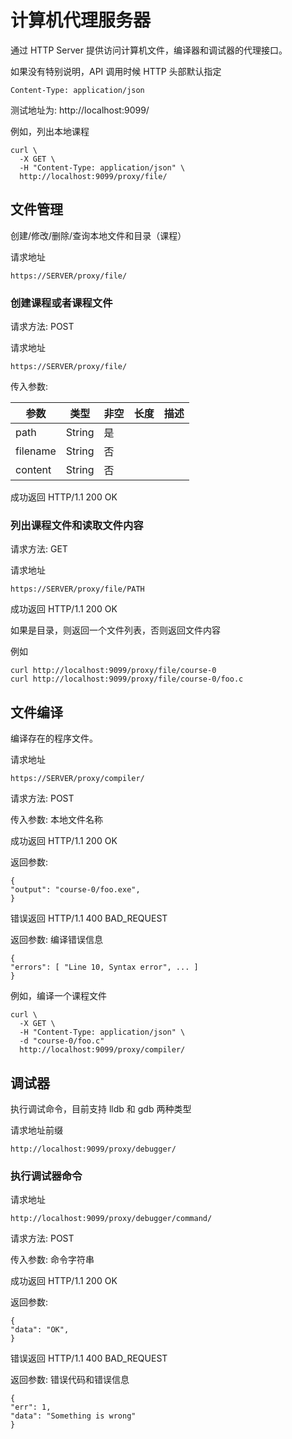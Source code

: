 # 计算机代理服务器

通过 HTTP Server 提供访问计算机文件，编译器和调试器的代理接口。

如果没有特别说明，API 调用时候 HTTP 头部默认指定

    Content-Type: application/json

测试地址为: http://localhost:9099/

例如，列出本地课程

```
curl \
  -X GET \
  -H "Content-Type: application/json" \
  http://localhost:9099/proxy/file/
```

## 文件管理

创建/修改/删除/查询本地文件和目录（课程）

请求地址

    https://SERVER/proxy/file/

### 创建课程或者课程文件

请求方法: POST

请求地址

    https://SERVER/proxy/file/

传入参数:

| 参数        | 类型   | 非空 | 长度 | 描述 |
|------------|--------|-----|------|------|
| path       | String | 是  |      |      |
| filename   | String | 否  |      |      |
| content    | String | 否  |      |      |

成功返回 HTTP/1.1 200 OK

### 列出课程文件和读取文件内容

请求方法: GET

请求地址

    https://SERVER/proxy/file/PATH

成功返回 HTTP/1.1 200 OK

如果是目录，则返回一个文件列表，否则返回文件内容

例如

    curl http://localhost:9099/proxy/file/course-0
    curl http://localhost:9099/proxy/file/course-0/foo.c

## 文件编译

编译存在的程序文件。

请求地址

    https://SERVER/proxy/compiler/

请求方法: POST

传入参数: 本地文件名称

成功返回 HTTP/1.1 200 OK

返回参数:

    {
    "output": "course-0/foo.exe",
    }

错误返回 HTTP/1.1 400 BAD_REQUEST

返回参数:  编译错误信息

    {
    "errors": [ "Line 10, Syntax error", ... ]
    }

例如，编译一个课程文件

```
curl \
  -X GET \
  -H "Content-Type: application/json" \
  -d "course-0/foo.c"
  http://localhost:9099/proxy/compiler/
```

## 调试器

执行调试命令，目前支持 lldb 和 gdb 两种类型

请求地址前缀

    http://localhost:9099/proxy/debugger/

### 执行调试器命令

请求地址

    http://localhost:9099/proxy/debugger/command/

请求方法: POST

传入参数: 命令字符串

成功返回 HTTP/1.1 200 OK

返回参数:

    {
    "data": "OK",
    }

错误返回 HTTP/1.1 400 BAD_REQUEST

返回参数:  错误代码和错误信息

    {
    "err": 1,
    "data": "Something is wrong"
    }
